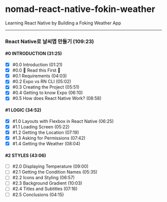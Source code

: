 # nomad-react-native-fokin-weather

Learning React Native by Building a Foking Weather App

---

### React Native로 날씨앱 만들기 (109:23)

#### #0 INTRODUCTION (31:25)

- [x] #0.0 Introduction (01:21)
- [x] #0.0 🚨 Read this First 🚨
- [x] #0.1 Requirements (04:03)
- [x] #0.2 Expo vs RN CLI (05:02)
- [x] #0.3 Creating the Project (05:51)
- [x] #0.4 Getting to know Expo (06:10)
- [x] #0.5 How does React Native Work? (08:58)

#### #1 LOGIC (34:52)

- [x] #1.0 Layouts with Flexbox in React Native (06:25)
- [x] #1.1 Loading Screen (05:22)
- [x] #1.2 Getting the Location (07:19)
- [x] #1.3 Asking for Permissions (07:42)
- [x] #1.4 Getting the Weather (08:04)

#### #2 STYLES (43:06)

- [ ] #2.0 Displaying Temperature (09:00)
- [ ] #2.1 Getting the Condition Names (05:35)
- [ ] #2.2 Icons and Styling (06:57)
- [ ] #2.3 Background Gradient (10:03)
- [ ] #2.4 Titles and Subtitles (07:16)
- [ ] #2.5 Conclusions (04:15)
